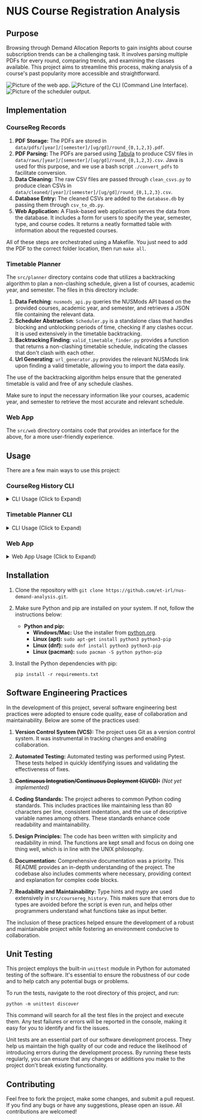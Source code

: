 # NUS Course Registration Analysis

## Purpose

Browsing through Demand Allocation Reports to gain insights about course subscription trends can be a challenging task. It involves parsing multiple PDFs for every round, comparing trends, and examining the classes available. This project aims to streamline this process, making analysis of a course's past popularity more accessible and straightforward.

![Picture of the web app.](https://sussyamongus.s-ul.eu/vqBcKPji)
![Picture of the CLI (Command Line Interface).](https://sussyamongus.s-ul.eu/4uUP55xh)
![Picture of the scheduler output.](https://sussyamongus.s-ul.eu/crmrfNNo)

## Implementation

### CourseReg Records

1. **PDF Storage:** The PDFs are stored in `data/pdfs/[year]/[semester]/[ug/gd]/round_{0,1,2,3}.pdf`.
2. **PDF Parsing:** The PDFs are parsed using [Tabula](https://github.com/tabulapdf/tabula-java) to produce CSV files in `data/raws/[year]/[semester]/[ug/gd]/round_{0,1,2,3}.csv`. Java is used for this purpose, and we use a bash script `./convert_pdfs` to facilitate conversion.
3. **Data Cleaning:** The raw CSV files are passed through `clean_csvs.py` to produce clean CSVs in `data/cleaned/[year]/[semester]/[ug/gd]/round_{0,1,2,3}.csv`.
4. **Database Entry:** The cleaned CSVs are added to the `database.db` by passing them through `csv_to_db.py`.
5. **Web Application:** A Flask-based web application serves the data from the database. It includes a form for users to specify the year, semester, type, and course codes. It returns a neatly formatted table with information about the requested courses.

All of these steps are orchestrated using a Makefile. You just need to add the PDF to the correct folder location, then run `make all`.

### Timetable Planner

The `src/planner` directory contains code that utilizes a backtracking algorithm to plan a non-clashing schedule, given a list of courses, academic year, and semester. The files in this directory include:

1. **Data Fetching**: `nusmods_api.py` queries the NUSMods API based on the provided courses, academic year, and semester, and retrieves a JSON file containing the relevant data.
2. **Scheduler Abstraction**: `Scheduler.py` is a standalone class that handles blocking and unblocking periods of time, checking if any clashes occur. It is used extensively in the timetable backtracking.
3. **Backtracking Finding**: `valid_timetable_finder.py` provides a function that returns a non-clashing timetable schedule, indicating the classes that don't clash with each other.
4. **Url Generating**: `url_generator.py` provides the relevant NUSMods link upon finding a valid timetable, allowing you to import the data easily.

The use of the backtracking algorithm helps ensure that the generated timetable is valid and free of any schedule clashes. 

Make sure to input the necessary information like your courses, academic year, and semester to retrieve the most accurate and relevant schedule.

### Web App
The `src/web` directory contains code that provides an interface for the above, for a more user-friendly experience.

## Usage

There are a few main ways to use this project:

### CourseReg History CLI

<details>
<summary>CLI Usage (Click to Expand)</summary>

To start the CLI, navigate to `src/coursereg_history` and you can use the following command:

```shell
python cli.py

usage: main.py [-h] [-y YEAR] [-s SEMESTER] [-t TYPE] [-c COURSE_CODES [COURSE_CODES ...]] [-p] [-f FILE]
```

Options:
- `-h`, `--help`: Show this help message and exit.
- `-y YEAR`, `--year YEAR`: Read reports from this academic year. This argument is required. Format: (2223 or "22/23" or "22-23" or "2022"). Note: The academic year is based on the starting year.
- `-s SEMESTER`, `--semester SEMESTER`: Read reports from this semester. This argument is required. Format: (1 or 2).
- `-t TYPE`, `--type TYPE`: Read reports from "ug" (undergraduate) or "gd" (graduate). Format: ("ug" or "gd" or "undergraduate" or "graduate").
- `-c COURSE_CODES [COURSE_CODES ...]`, `--course_codes COURSE_CODES [COURSE_CODES ...]`: A list of course codes.
- `-p`, `--percentage`: Converts some unspecified value to a percentage.
- `-f FILE`, `--file FILE`: Read input from a file containing course codes.
- `--no-colour`: Ensures the output has no colour.
- `-v`, `--verbose`: Returns the full API call.

Refer to the examples given below for how to use these arguments.

### Examples

**Query for course data the CLI:**

```shell
python cli.py -y 2223 -t "gd" -s 1 -c "CS4248" "CS5330"
```
This command fetches information for the courses "CS4248" and "CS5330" for the year 22/23, semester 1, as a graduate student. 

The output would look like this:

```shell
CS4248
L1: 28 / 5  -> N/A     -> N/A     -> 3 / 0  
L2: 76 / 65 -> 7 / 16  -> 6 / 15  -> 12 / 13
CS5330
L1: 21 / 35 -> 9 / 26  -> 2 / 17  -> N/A
```
Here, each line shows the demand and vacancies for a particular course. The entries follow the format `demand / vacancies` and the arrows indicate the progression from round 0 to 3. `N/A` indicates that data for that particular round was not found. 

For instance, for the course CS4248 in round 0, there were 28 students registered for the course, but only 5 vacancies available. By round 3, only 3 students were registered, and there were no vacancies left. 

### Example

```shell
python cli.py -y 2223 -s 2 -p -f "example_in.txt"
```
This command fetches information for the courses listed in `example_in.txt` (separated by new lines) for the year 22/23, semester 2, as an undergraduate. The `-p` flag indicates that the output will display percentage of subscription relative to vacancies.

The output would look like this:

```markdown
CS2101 NOT FOUND
CS2102
L1: 182.0 -> 192.0 -> 210.0 -> 88.0 
L2: N/A   -> 217.0 -> 220.0 -> 100.0
CS2103
L1: 80.0 -> 65.0 -> 43.0 -> 71.0
CS2104 NOT FOUND
CS2105
L1: 128.0 -> 267.0 -> 300.0 -> 300.0
L2: N/A   -> 212.0 -> 100.0 -> 300.0
CS2106
L1: 155.0  -> 80.0   -> 150.0  -> 1100.0
L2: N/A    -> 115.0  -> 183.0  -> 900.0 
CS2107
L1: 144.0 -> 105.0 -> 25.0  -> NaN  
L2: N/A   -> 18.0  -> 5.0   -> 29.0 
CS2108
L1: 49.0 -> 26.0 -> 15.0 -> 31.0
CS2109 NOT FOUND
```
Here, the output consists of the course code followed by the round-wise status of that course. The arrows represent the progression from round 0 to 3. Each number represents the status of that course in that round. If a course isn't found in the data, a "NOT FOUND" message is displayed. A NaN is displayed if 0 vacancies were available.

For instance, for the course CS2105 in round 1, 267 students were vying for vacancies per 100 vacancies.
</details>

### Timetable Planner CLI

<details>
<summary>CLI Usage (Click to Expand)</summary>

To start the CLI, navigate to `src` and you can use the following command:

```shell
python -m planner.cli -h

usage: cli.py [-h] [-y YEAR] -s SEMESTER -c COURSES [COURSES ...]
              [-w WHITELIST [WHITELIST ...]]
```

options:
- `-h`, `--help`: Show this help message and exit.
- `-y YEAR`, `--year YEAR`: Specify the academic year. This argument accepts the following formats: "2022-2023", "22-23", "22/23", "2223".
- `-s SEMESTER`, `--semester SEMESTER`: The semester number (1 or 2).
- `-c COURSES [COURSES ...]`, `--courses COURSES [COURSES ...]`: Specify the course codes. For example, `-c "LAJ2201" "CS2100"`.
- `-w WHITELIST [WHITELIST ...]`, `--whitelist WHITELIST [WHITELIST ...]`: Specify the whitelist as a series of "COURSE:TYPE" strings. For example, `-w "CS2100:LEC,TUT" "LAJ2201:LEC"`.

Refer to the examples given below for how to use these arguments.

### Examples

```shell
python -m planner.cli -s 1 -c "CS2100" "CS2102" "CS2103T" "CS2105" "CS2106" "CS2107" "CS2109S" -w "CS2100:REC"
```
This command tries to find a valid timetable arrangement with no clashes for the courses listed. This will be for the default (current) year, semester 1. The `-w` flag indicates the Recitation (REC) slot will be treated as not taking up time. This can be used to manually resolve conflicts.

The output would look like this:

```markdown
https://nusmods.com/timetable/sem-1/share?CS2100=LAB:11,TUT:03,LEC:1,REC:1&CS2109S=TUT:09,LEC:1&CS2103T=LEC:G01&CS2102=TUT:16,LEC:1&CS2105=TUT:03,LEC:1V&CS2106=TUT:06,LAB:01,LEC:1&CS2107=TUT:11,LEC:1
```

A link will be returned in the command line, allowing you to straightforwardly import it into NUSMods.

</details>

### Web App

<details>
<summary>Web App Usage (Click to Expand)</summary>

In addition to the CLI, a web app has been created for a more user-friendly experience. The implementation uses Flask with HTML and CSS residing in `templates` and `static` directories respectively.

To start the web app, navigate to `src/web` and you can use the following command:

```shell
python app.py
```

After running the command, open a web browser and navigate to `http://localhost:5000/`. 

This will lead you to a self-explanatory website that provides a more user-friendly interface for the command line interface.
</details>


## Installation

1. Clone the repository with `git clone https://github.com/et-irl/nus-demand-analysis.git`.
2. Make sure Python and pip are installed on your system. If not, follow the instructions below:

    - **Python and pip:**
        - **Windows/Mac:** Use the installer from [python.org](https://www.python.org/downloads/).
        - **Linux (apt):** `sudo apt-get install python3 python3-pip`
        - **Linux (dnf):** `sudo dnf install python3 python3-pip`
        - **Linux (pacman):** `sudo pacman -S python python-pip`

3. Install the Python dependencies with pip:

    ```shell
    pip install -r requirements.txt
    ```

## Software Engineering Practices

In the development of this project, several software engineering best practices were adopted to ensure code quality, ease of collaboration and maintainability. Below are some of the practices used:

1. **Version Control System (VCS):** The project uses Git as a version control system. It was instrumental in tracking changes and enabling collaboration.

2. **Automated Testing:** Automated testing was performed using Pytest. These tests helped in quickly identifying issues and validating the effectiveness of fixes.

3. ~~**Continuous Integration/Continuous Deployment (CI/CD):**~~ *(Not yet implemented)*

4. **Coding Standards:** The project adheres to common Python coding standards. This includes practices like maintaining less than 80 characters per line, consistent indentation, and the use of descriptive variable names among others. These standards enhance code readability and maintainability.

5. **Design Principles:** The code has been written with simplicity and readability in mind. The functions are kept small and focus on doing one thing well, which is in line with the UNIX philosophy.

6. **Documentation:** Comprehensive documentation was a priority. This README provides an in-depth understanding of the project. The codebase also includes comments where necessary, providing context and explanation for complex code blocks.

7. **Readability and Maintainability:** Type hints and mypy are used extensively in `src/coursereg_history`. This makes sure that errors due to types are avoided before the script is even run, and helps other programmers understand what functions take as input better.

The inclusion of these practices helped ensure the development of a robust and maintainable project while fostering an environment conducive to collaboration.

## Unit Testing

This project employs the built-in `unittest` module in Python for automated testing of the software. It's essential to ensure the robustness of our code and to help catch any potential bugs or problems. 

To run the tests, navigate to the root directory of this project, and run:

```shell
python -m unittest discover
```

This command will search for all the test files in the project and execute them. Any test failures or errors will be reported in the console, making it easy for you to identify and fix the issues.

Unit tests are an essential part of our software development process. They help us maintain the high quality of our code and reduce the likelihood of introducing errors during the development process. By running these tests regularly, you can ensure that any changes or additions you make to the project don't break existing functionality.

## Contributing

Feel free to fork the project, make some changes, and submit a pull request. If you find any bugs or have any suggestions, please open an issue. All contributions are welcomed!
